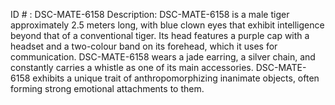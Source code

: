 ID # : DSC-MATE-6158
Description: DSC-MATE-6158 is a male tiger approximately 2.5 meters long, with blue clown eyes that exhibit intelligence beyond that of a conventional tiger. Its head features a purple cap with a headset and a two-colour band on its forehead, which it uses for communication. DSC-MATE-6158 wears a jade earring, a silver chain, and constantly carries a whistle as one of its main accessories. DSC-MATE-6158 exhibits a unique trait of anthropomorphizing inanimate objects, often forming strong emotional attachments to them.